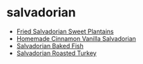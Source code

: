# salvadorian

 * [Fried Salvadorian Sweet Plantains](../../index/f/fried-salvadorian-sweet-plantains.json)
 * [Homemade Cinnamon Vanilla Salvadorian](../../index/h/homemade-cinnamon-vanilla-salvadorian.json)
 * [Salvadorian Baked Fish](../../index/s/salvadorian-baked-fish.json)
 * [Salvadorian Roasted Turkey](../../index/s/salvadorian-roasted-turkey.json)
